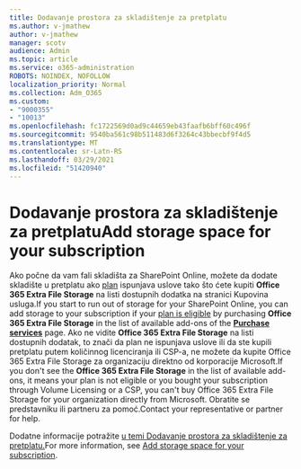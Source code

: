 ```yaml
---
title: Dodavanje prostora za skladištenje za pretplatu
ms.author: v-jmathew
author: v-jmathew
manager: scotv
audience: Admin
ms.topic: article
ms.service: o365-administration
ROBOTS: NOINDEX, NOFOLLOW
localization_priority: Normal
ms.collection: Adm_O365
ms.custom:
- "9000355"
- "10013"
ms.openlocfilehash: fc1722569d0ad9c44659eb43faafb6bff60c496f
ms.sourcegitcommit: 9540ba561c98b511483d6f3264c43bbecbf9f4d5
ms.translationtype: MT
ms.contentlocale: sr-Latn-RS
ms.lasthandoff: 03/29/2021
ms.locfileid: "51420940"
---
```

# <a name="add-storage-space-for-your-subscription"></a><span data-ttu-id="2b92e-102">Dodavanje prostora za skladištenje za pretplatu</span><span class="sxs-lookup"><span data-stu-id="2b92e-102">Add storage space for your subscription</span></span>

<span data-ttu-id="2b92e-103">Ako počne da vam fali skladišta za SharePoint Online, možete da dodate skladište u pretplatu ako [plan](https://docs.microsoft.com/microsoft-365/commerce/add-storage-space) ispunjava uslove tako što ćete kupiti **[](https://go.microsoft.com/fwlink/p/?linkid=868433)** **Office 365 Extra File Storage** na listi dostupnih dodatka na stranici Kupovina usluga.</span><span class="sxs-lookup"><span data-stu-id="2b92e-103">If you start to run out of storage for your SharePoint Online, you can add storage to your subscription if your [plan is eligible](https://docs.microsoft.com/microsoft-365/commerce/add-storage-space) by purchasing **Office 365 Extra File Storage** in the list of available add-ons of the **[Purchase services](https://go.microsoft.com/fwlink/p/?linkid=868433)** page.</span></span> <span data-ttu-id="2b92e-104">Ako ne vidite **Office 365 Extra File Storage** na listi dostupnih dodatak, to znači da plan ne ispunjava uslove ili da ste kupili pretplatu putem količinnog licenciranja ili CSP-a, ne možete da kupite Office 365 Extra File Storage za organizaciju direktno od korporacije Microsoft.</span><span class="sxs-lookup"><span data-stu-id="2b92e-104">If you don't see the **Office 365 Extra File Storage** in the list of available add-ons, it means your plan is not eligible or you bought your subscription through Volume Licensing or a CSP, you can't buy Office 365 Extra File Storage for your organization directly from Microsoft.</span></span> <span data-ttu-id="2b92e-105">Obratite se predstavniku ili partneru za pomoć.</span><span class="sxs-lookup"><span data-stu-id="2b92e-105">Contact your representative or partner for help.</span></span>

<span data-ttu-id="2b92e-106">Dodatne informacije potražite [u temi Dodavanje prostora za skladištenje za pretplatu.](https://docs.microsoft.com/microsoft-365/commerce/add-storage-space)</span><span class="sxs-lookup"><span data-stu-id="2b92e-106">For more information, see [Add storage space for your subscription](https://docs.microsoft.com/microsoft-365/commerce/add-storage-space).</span></span>
